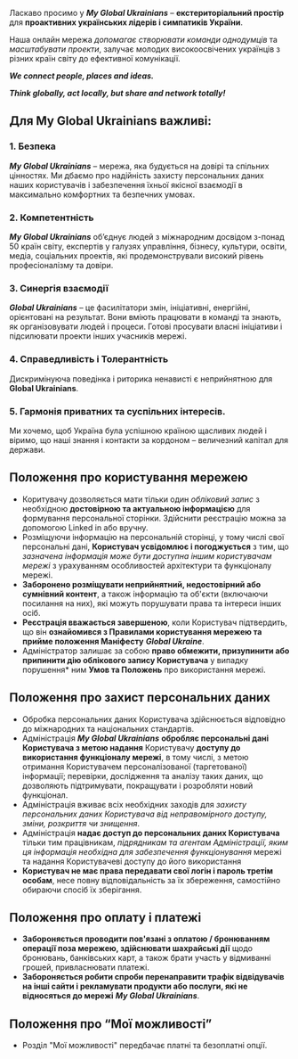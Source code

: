 Ласкаво просимо у ***My Global Ukrainians*** – **екстериторіальний простір** для **проактивних українських лідерів і симпатиків України**.

Наша онлайн мережа *допомагає створювати команди однодумців* та *масштабувати проекти*, залучає молодих високоосвічених українців з різних країн світу до ефективної комунікації. 

***We connect people, places and ideas.***

***Think globally, act locally, but share and network totally!***

## Для My Global Ukrainians важливі:

### 1. Безпека

***My Global Ukrainians*** – мережа, яка будується на довірі та спільних цінностях. Ми дбаємо про надійність захисту персональних даних наших користувачів і забезпечення їхньої якісної взаємодії в максимально комфортних та безпечних умовах. 

### 2. Компетентність

***My Global Ukrainians*** об’єднує людей з міжнародним досвідом з-понад 50 країн світу, експертів у галузях управління, бізнесу, культури, освіти, медіа, соціальних проектів, які продемонстрували високий рівень професіоналізму та довіри.

### 3. Синергія взаємодії

***Global Ukrainians*** – це фасилітатори змін, ініціативні, енергійні, орієнтовані на результат. Вони вміють працювати в команді та знають, як організовувати людей і процеси. Готові просувати власні ініціативи і підсилювати проекти інших учасників мережі.

### 4. Справедливість і Толерантність

Дискримінуюча поведінка і риторика ненависті є неприйнятною для **Global Ukrainians**.

### 5. Гармонія приватних та суспільних інтересів.

Ми хочемо, щоб Україна була успішною країною щасливих людей і віримо, що наші знання і контакти за кордоном – величезний капітал для держави. 

## Положення про користування мережею

* Коритувачу дозволяється мати тільки один *обліковий запис* з необхідною **достовірною та актуальною інформацією** для формування персональної сторінки. Здійснити реєстрацію можна за допомогою Linked in або вручну.
* Розміщуючи інформацію на персональній сторінці, у тому числі свої персональні дані, **Користувач усвідомлює і погоджується** з тим, що *зазначена інформація може бути доступна іншим користувачам мережі* з урахуванням особливостей архітектури та функціоналу мережі. 
* **Заборонено розміщувати неприйнятний, недостовірний або сумнівний контент**, а також інформацію та об'єкти (включаючи посилання на них), які можуть порушувати права та інтереси інших осіб. 
* **Реєстрація вважається завершеною**, коли Користувач підтвердить, що він **ознайомився з Правилами користування мережею та прийме положення Маніфесту** ***Global Ukraine***. 
* Адміністратор залишає за собою **право обмежити, призупинити або припинити дію облікового запису Користувача** у випадку порушення* ним **Умов та Положень** про використання мережі.

## Положення про захист персональних даних

* Обробка персональних даних Користувача здійснюється відповідно до міжнародних та національних стандартів. 
* Адміністрація ***My Global Ukrainians*** **обробляє персональні дані Користувача з метою надання** Користувачу **доступу до використання функціоналу мережі**, в тому числі, з метою отримання Користувачем персоналізованої (таргетованої) інформації; перевірки, дослідження та аналізу таких даних, що дозволяють підтримувати, покращувати і розробляти новий функціонал. 
* Адміністрація вживає всіх необхідних заходів для *захисту персональних даних Користувача від неправомірного доступу, зміни, розкриття чи знищення*.
* Адміністрація **надає доступ до персональних даних Користувача** тільки тим працівникам, *підрядникам та агентам Адміністрації, яким ця інформація необхідна для забезпечення функціонування* мережі та надання Користувачеві доступу до його використання
* **Користувач не має права передавати свої логін і пароль третім особам**, несе повну відповідальність за їх збереження, самостійно обираючи спосіб їх зберігання. 

## Положення про оплату і платежі

* **Забороняється проводити пов'язані з оплатою / бронюванням операції поза мережею, здійснювати шахрайські дії** щодо бронювань, банківських карт, а також брати участь у відмиванні грошей, привласнювати платежі. 
* **Забороняється робити спроби перенаправити трафік відвідувачів на інші сайти і рекламувати продукти або послуги, які не відносяться до мережі** ***My Global Ukrainians***.

## Положення про “Мої можливості”

* Розділ "Мої можливості" передбачає платні та безоплатні опції.
